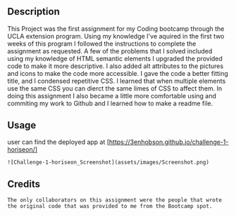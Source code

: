 # <challenge-1-horiseon>

## Description
    
This Project was the first assignment for my Coding bootcamp through the UCLA extension program. Using my knowledge I've aquired in the first two weeks of this program I followed the instructions to complete the assignment as requested. A few of the problems that I solved included using my knowledge of HTML semantic elements I upgraded the provided code to make it more descriptive. I also added alt attributes to the pictures and icons to make the code more accessible. I gave the code a better fitting title, and I condensed repetitive CSS. I learned that when multiple elements use the same CSS you can dierct the same limes of CSS to affect them. In doing this assignment I also became a little more comfortable using and commiting my work to Github and I learned how to make a readme file. 
    
## Usage

user can find the deployed app at [https://3enhobson.github.io/challenge-1-horiseon/] 
    
    ![Challenge-1-horiseon_Screenshot](assets/images/Screenshot.png)
    
    
## Credits
    
    The only collaborators on this assignment were the people that wrote the original code that was provided to me from the Bootcamp spot.